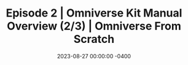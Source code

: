 ---
layout: post
title: "Episode 2 | Omniverse Kit Manual Overview (2/3) | Omniverse From Scratch"
ytid: "dRym2TUdfQg"
date: 2023-08-27 00:00:00 -0400
categories: Video
---